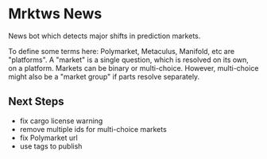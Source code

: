 # Mrktws News

News bot which detects major shifts in prediction markets.

To define some terms here:
Polymarket, Metaculus, Manifold, etc are "platforms".
A "market" is a single question, which is resolved on its own, on a platform.
Markets can be binary or multi-choice.
However, multi-choice might also be a "market group" if parts resolve separately.

## Next Steps

* fix cargo license warning
* remove multiple ids for multi-choice markets
* fix Polymarket url
* use tags to publish
